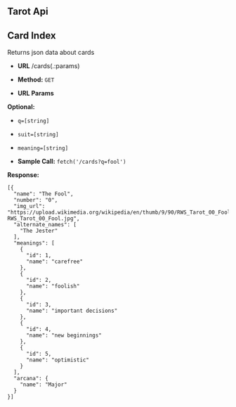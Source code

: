 ## Tarot Api

**Card Index**
----
Returns json data about cards
* **URL**
/cards(.:params)

* **Method:**
`GET`

* **URL Params**

**Optional:**
* `q=[string]`
* `suit=[string]`
* `meaning=[string]`

* **Sample Call:**
`fetch('/cards?q=fool')`

**Response:**
```
[{
  "name": "The Fool",
  "number": "0",
  "img_url": "https://upload.wikimedia.org/wikipedia/en/thumb/9/90/RWS_Tarot_00_Fool.jpg/220px-RWS_Tarot_00_Fool.jpg",
  "alternate_names": [
    "The Jester"
  ],
  "meanings": [
    {
      "id": 1,
      "name": "carefree"
    },
    {
      "id": 2,
      "name": "foolish"
    },
    {
      "id": 3,
      "name": "important decisions"
    },
    {
      "id": 4,
      "name": "new beginnings"
    },
    {
      "id": 5,
      "name": "optimistic"
    }
  ],
  "arcana": {
    "name": "Major"
  }
}]
```
